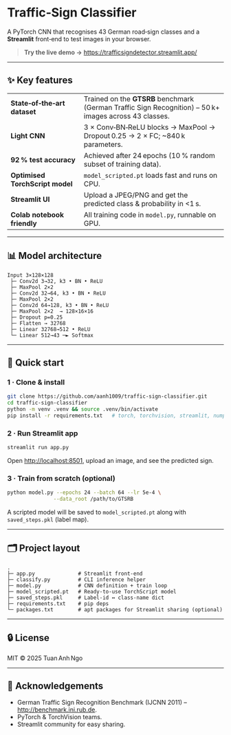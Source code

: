 # Traffic‑Sign Classifier

A PyTorch CNN that recognises 43 German road‑sign classes and a **Streamlit** front‑end to test images in your browser.

> **Try the live demo →** https://trafficsigndetector.streamlit.app/

---

## ✨ Key features

| | |
|---|---|
| **State‑of‑the‑art dataset** | Trained on the **GTSRB** benchmark (German Traffic Sign Recognition) – 50 k+ images across 43 classes. |
| **Light CNN** | 3 × Conv‑BN‑ReLU blocks → MaxPool → Dropout 0.25 → 2 × FC; ~840 k parameters. |
| **92 % test accuracy** | Achieved after 24 epochs (10 % random subset of training data). |
| **Optimised TorchScript model** | `model_scripted.pt` loads fast and runs on CPU. |
| **Streamlit UI** | Upload a JPEG/PNG and get the predicted class & probability in <1 s. |
| **Colab notebook friendly** | All training code in `model.py`, runnable on GPU. |

---

## 📊 Model architecture

```text
Input 3×128×128
 ├─ Conv2d 3→32, k3 • BN • ReLU
 ├─ MaxPool 2×2
 ├─ Conv2d 32→64, k3 • BN • ReLU
 ├─ MaxPool 2×2
 ├─ Conv2d 64→128, k3 • BN • ReLU
 ├─ MaxPool 2×2  → 128×16×16
 ├─ Dropout p=0.25
 ├─ Flatten → 32768
 ├─ Linear 32768→512 • ReLU
 └─ Linear 512→43 ─► Softmax
```

---

## 🚀 Quick start

### 1 · Clone & install

```bash
git clone https://github.com/aanh1009/traffic-sign-classifier.git
cd traffic-sign-classifier
python -m venv .venv && source .venv/bin/activate
pip install -r requirements.txt   # torch, torchvision, streamlit, numpy, pillow …
```

### 2 · Run Streamlit app

```bash
streamlit run app.py
```

Open <http://localhost:8501>, upload an image, and see the predicted sign.

### 3 · Train from scratch (optional)

```bash
python model.py --epochs 24 --batch 64 --lr 5e-4 \
               --data_root /path/to/GTSRB
```

A scripted model will be saved to `model_scripted.pt` along with `saved_steps.pkl` (label map).

---

## 🗂 Project layout

```
.
├─ app.py              # Streamlit front‑end
├─ classify.py         # CLI inference helper
├─ model.py            # CNN definition + train loop
├─ model_scripted.pt   # Ready‑to‑use TorchScript model
├─ saved_steps.pkl     # Label‑id ↔ class‑name dict
├─ requirements.txt    # pip deps
└─ packages.txt        # apt packages for Streamlit sharing (optional)
```

---

## 🔒 License

MIT © 2025 Tuan Anh Ngo

---

## 🙏 Acknowledgements

* German Traffic Sign Recognition Benchmark (IJCNN 2011) ­– <http://benchmark.ini.rub.de>.
* PyTorch & TorchVision teams.
* Streamlit community for easy sharing.

